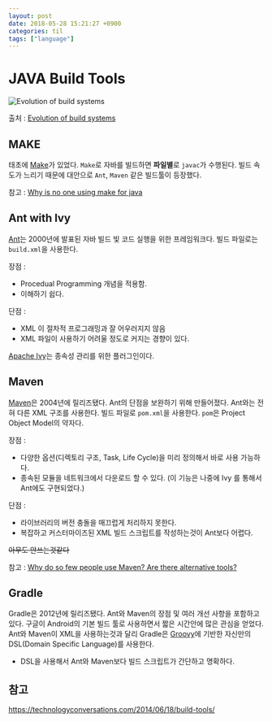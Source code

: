 ```yaml
---
layout: post
date: 2018-05-28 15:21:27 +0900
categories: til
tags: ["language"]
---
```


# JAVA Build Tools

![Evolution of build systems](https://karussell.files.wordpress.com/2009/09/build-system-evolution13.png)

출처 : [Evolution of build systems](https://karussell.wordpress.com/2009/09/29/evolution-of-build-systems/)

## MAKE

태초에 [Make](http://www.gnu.org/software/make/)가 있었다. `Make`로 자바를 빌드하면 **파일별**로 `javac`가 수행된다. 빌드 속도가 느리기 때문에 대안으로 `Ant`, `Maven` 같은 빌드툴이 등장했다.

참고 : [Why is no one using make for java](http://stackoverflow.com/questions/2209827/why-is-no-one-using-make-for-java)

## Ant with Ivy

[Ant](http://ant.apache.org/)는 2000년에 발표된 자바 빌드 빛 코드 실행을 위한 프레임워크다. 빌드 파일로는 `build.xml`을 사용한다.

장점 :

- Procedual Programming 개념을 적용함.
- 이해하기 쉽다.

단점 :

- XML 이 절차적 프로그래밍과 잘 어우러지지 않음
- XML 파일이 사용하기 어려울 정도로 커지는 경향이 있다.

[Apache Ivy](http://ant.apache.org/ivy/)는 종속성 관리를 위한 플러그인이다.

## Maven

[Maven](http://maven.apache.org/)은 2004년에 릴리즈됐다. Ant의 단점을 보완하기 위해 만들어졌다. Ant와는 전혀 다른 XML 구조를 사용한다. 빌드 파일로 `pom.xml`을 사용한다. `pom`은 Project Object Model의 약자다.

장점 :

- 다양한 옵션(디렉토리 구조, Task, Life Cycle)을 미리 정의해서 바로 사용 가능하다.
- 종속된 모듈을 네트워크에서 다운로드 할 수 있다. (이 기능은 나중에 Ivy 를 통해서 Ant에도 구현되었다.)

단점 :

- 라이브러리의 버전 충돌을 매끄럽게 처리하지 못한다.
- 복잡하고 커스터마이즈된 XML 빌드 스크립트를 작성하는것이 Ant보다 어렵다.

~~아무도 안쓰는것같다~~

참고 : [Why do so few people use Maven? Are there alternative tools?](http://stackoverflow.com/questions/1077477/why-do-so-few-people-use-maven-are-there-alternative-tools)

## Gradle

Gradle은 2012년에 릴리즈됐다. Ant와 Maven의 장점 및 여러 개선 사항을 포함하고 있다. 구글이 Android의 기본 빌드 툴로 사용하면서 짧은 시간안에 많은 관심을 얻었다. Ant와 Maven이 XML을 사용하는것과 달리 Gradle은 [Groovy](http://groovy-lang.org/)에 기반한 자신만의 DSL(Domain Specific Language)를 사용한다.

- DSL을 사용해서 Ant와 Maven보다 빌드 스크립트가 간단하고 명확하다.

## 참고

<https://technologyconversations.com/2014/06/18/build-tools/>
